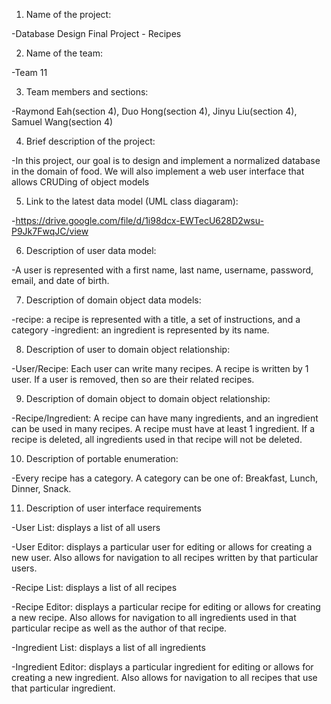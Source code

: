 1. Name of the project:

-Database Design Final Project - Recipes

2. Name of the team:

-Team 11

3. Team members and sections: 

-Raymond Eah(section 4), Duo Hong(section 4), Jinyu Liu(section 4), Samuel Wang(section 4)

4. Brief description of the project:

-In this project, our goal is to design and implement a normalized database in the domain of 
food. We will also implement a web user interface that allows CRUDing of object models

5. Link to the latest data model (UML class diagaram):

-https://drive.google.com/file/d/1i98dcx-EWTecU628D2wsu-P9Jk7FwqJC/view

6. Description of user data model:

-A user is represented with a first name, last name, username, password, email, and date of birth.

7. Description of domain object data models:

-recipe: a recipe is represented with a title, a set of instructions, and a category
-ingredient: an ingredient is represented by its name.

8. Description of user to domain object relationship: 

-User/Recipe: Each user can write many recipes. A recipe is written by 1 user. 
If a user is removed, then so are their related recipes.

9. Description of domain object to domain object relationship:

-Recipe/Ingredient: A recipe can have many ingredients, and an ingredient can be
used in many recipes. A recipe must have at least 1 ingredient. If a recipe is 
deleted, all ingredients used in that recipe will not be deleted.  

10. Description of portable enumeration:

-Every recipe has a category. A category can be one of: Breakfast, Lunch, Dinner, Snack.

11. Description of user interface requirements

-User List: displays a list of all users

-User Editor: displays a particular user for editing or allows for creating a new user.
Also allows for navigation to all recipes written by that particular users.


-Recipe List: displays a list of all recipes

-Recipe Editor: displays a particular recipe for editing or allows for creating a new recipe.
Also allows for navigation to all ingredients used in that particular recipe as well as
the author of that recipe.


-Ingredient List: displays a list of all ingredients

-Ingredient Editor: displays a particular ingredient for editing or allows for creating a
new ingredient. Also allows for navigation to all recipes that use that particular ingredient.
